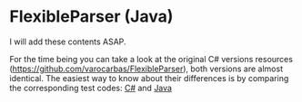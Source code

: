 # FlexibleParser (Java)

I will add these contents ASAP. 

For the time being you can take a look at the original C# versions resources (https://github.com/varocarbas/FlexibleParser), both versions are almost identical. The easiest way to know about their differences is by comparing the corresponding test codes: [C#](https://github.com/varocarbas/FlexibleParser/blob/master/all_code/Test/Program.cs) and [Java](https://github.com/varocarbas/FlexibleParser_Java/blob/master/all_code/Test/src/Main.java)

